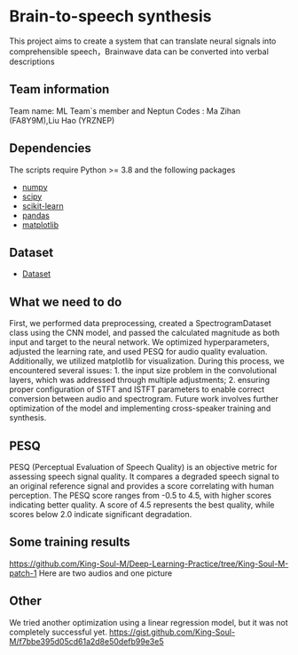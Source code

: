 # Brain-to-speech synthesis

This project aims to create a system that can translate neural signals into comprehensible speech，Brainwave data can be converted into verbal descriptions

## Team information

Team name: ML
Team`s member and Neptun Codes : Ma Zihan (FA8Y9M),Liu Hao (YRZNEP)

## Dependencies
The scripts require Python >= 3.8 and the following packages
* [numpy](http://www.numpy.org/)
* [scipy](https://www.scipy.org/scipylib/index.html)
* [scikit-learn](https://scikit-learn.org/stable/)
* [pandas](https://pandas.pydata.org/)
* [matplotlib]( https://matplotlib.org/)

## Dataset
* [Dataset](https://osf.io/nrgx6/)

## What we need to do
First, we performed data preprocessing, created a SpectrogramDataset class using the CNN model, and passed the calculated magnitude as both input and target to the neural network. We optimized hyperparameters, adjusted the learning rate, and used PESQ for audio quality evaluation. Additionally, we utilized matplotlib for visualization. During this process, we encountered several issues: 1. the input size problem in the convolutional layers, which was addressed through multiple adjustments; 2. ensuring proper configuration of STFT and ISTFT parameters to enable correct conversion between audio and spectrogram. Future work involves further optimization of the model and implementing cross-speaker training and synthesis.

## PESQ
PESQ (Perceptual Evaluation of Speech Quality) is an objective metric for assessing speech signal quality. It compares a degraded speech signal to an original reference signal and provides a score correlating with human perception. The PESQ score ranges from -0.5 to 4.5, with higher scores indicating better quality. A score of 4.5 represents the best quality, while scores below 2.0 indicate significant degradation. 

## Some training results
https://github.com/King-Soul-M/Deep-Learning-Practice/tree/King-Soul-M-patch-1
Here are two audios and one picture
## Other
We tried another optimization using a linear regression model, but it was not completely successful yet.
https://gist.github.com/King-Soul-M/f7bbe395d05cd61a2d8e50defb99e3e5

